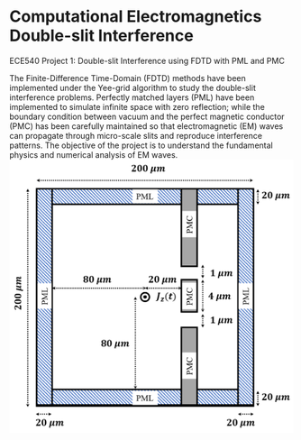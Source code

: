# Computational Electromagnetics Double-slit Interference
 ECE540 Project 1: Double-slit Interference using FDTD with PML and PMC
 
The Finite-Difference Time-Domain (FDTD) methods have been implemented under the Yee-grid algorithm to study the double-slit interference problems. Perfectly matched layers (PML) have been implemented to simulate infinite space with zero reflection; while the boundary condition between vacuum and the perfect magnetic conductor (PMC) has been carefully maintained so that electromagnetic (EM) waves can propagate through micro-scale slits and reproduce interference patterns. The objective of the project is to understand the fundamental physics and numerical analysis of EM waves.
![Alt text](img/geo.png?raw=true "Title")